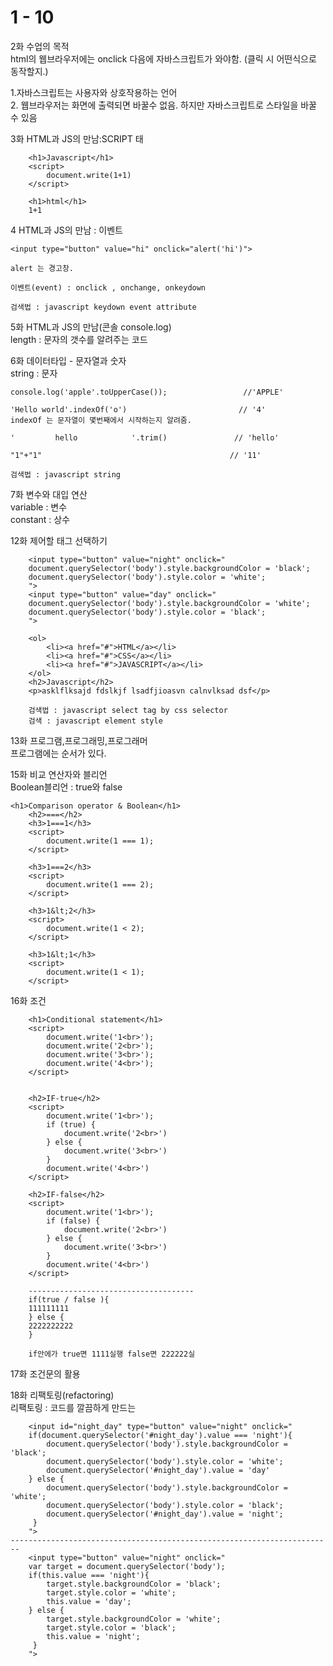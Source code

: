 # 1 - 10

2화 수업의 목적  
html의 웹브라우저에는 onclick 다음에 자바스크립트가 와야함. \(클릭 시 어떤식으로 동작할지.\)  
  
1.자바스크립트는 사용자와 상호작용하는 언어  
2. 웹브라우저는 화면에 출력되면 바꿀수 없음. 하지만 자바스크립트로 스타일을 바꿀 수 있음



3화 HTML과 JS의 만남:SCRIPT 태

```markup
    <h1>Javascript</h1>
    <script>
        document.write(1+1)
    </script>

    <h1>html</h1>
    1+1
```



4 HTML과 JS의 만남 : 이벤트

```markup
<input type="button" value="hi" onclick="alert('hi')">

alert 는 경고창. 

이벤트(event) : onclick , onchange, onkeydown

검색법 : javascript keydown event attribute
```



5화 HTML과 JS의 만남\(콘솔 console.log\)  
length : 문자의 갯수를 알려주는 코드  


  
6화 데이터타입 - 문자열과 숫자  
string : 문자

```markup
console.log('apple'.toUpperCase());                 //'APPLE'

'Hello world'.indexOf('o')                         // '4'
indexOf 는 문자열이 몇번째에서 시작하는지 알려줌.

'         hello            '.trim()               // 'hello'

"1"+"1"                                          // '11'

검색법 : javascript string
```



7화 변수와 대입 연산  
variable : 변수   
constant : 상수  


12화 제어할 태그 선택하기

```markup
    <input type="button" value="night" onclick="
    document.querySelector('body').style.backgroundColor = 'black';
    document.querySelector('body').style.color = 'white';
    ">
    <input type="button" value="day" onclick="
    document.querySelector('body').style.backgroundColor = 'white';
    document.querySelector('body').style.color = 'black';
    ">
    
    <ol>
        <li><a href="#">HTML</a></li>
        <li><a href="#">CSS</a></li>
        <li><a href="#">JAVASCRIPT</a></li>
    </ol>
    <h2>Javascript</h2>
    <p>asklflksajd fdslkjf lsadfjioasvn calnvlksad dsf</p>
    
    검색법 : javascript select tag by css selector
    검색 : javascript element style
```

13화 프로그램,프로그래밍,프로그래머  
프로그램에는 순서가 있다.  
  
15화 비교 연산자와 블리언  
Boolean블리언 : true와 false

```markup
<h1>Comparison operator & Boolean</h1>
    <h2>===</h2>
    <h3>1===1</h3>
    <script>
        document.write(1 === 1);
    </script>

    <h3>1===2</h3>
    <script>
        document.write(1 === 2);
    </script>

    <h3>1&lt;2</h3>
    <script>
        document.write(1 < 2);
    </script>

    <h3>1&lt;1</h3>
    <script>
        document.write(1 < 1);
    </script>
```



16화 조건

```markup
    <h1>Conditional statement</h1>
    <script>
        document.write('1<br>');
        document.write('2<br>');
        document.write('3<br>');
        document.write('4<br>');
    </script>
    
    
    <h2>IF-true</h2>
    <script>
        document.write('1<br>');
        if (true) {
            document.write('2<br>')
        } else {
            document.write('3<br>')
        }
        document.write('4<br>')
    </script>

    <h2>IF-false</h2>
    <script>
        document.write('1<br>');
        if (false) {
            document.write('2<br>')
        } else {
            document.write('3<br>')
        }
        document.write('4<br>')
    </script>
    
    -------------------------------------
    if(true / false ){
    111111111
    } else {
    2222222222
    }
    
    if안에가 true면 1111실행 false면 222222실
```



17화 조건문의 활용  
  
18화 리팩토링\(refactoring\)  
리팩토링 : 코드를 깔끔하게 만드는 

```markup
    <input id="night_day" type="button" value="night" onclick="
    if(document.querySelector('#night_day').value === 'night'){
        document.querySelector('body').style.backgroundColor = 'black';
        document.querySelector('body').style.color = 'white';
        document.querySelector('#night_day').value = 'day'
    } else {
        document.querySelector('body').style.backgroundColor = 'white';
        document.querySelector('body').style.color = 'black';
        document.querySelector('#night_day').value = 'night';
     }
    ">
------------------------------------------------------------------------    
    <input type="button" value="night" onclick="
    var target = document.querySelector('body');
    if(this.value === 'night'){
        target.style.backgroundColor = 'black';
        target.style.color = 'white';
        this.value = 'day';
    } else {
        target.style.backgroundColor = 'white';
        target.style.color = 'black';
        this.value = 'night';
     }
    ">
```





